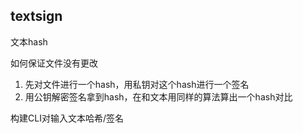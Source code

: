 ## textsign

文本hash

如何保证文件没有更改

1. 先对文件进行一个hash，用私钥对这个hash进行一个签名
2. 用公钥解密签名拿到hash，在和文本用同样的算法算出一个hash对比

构建CLI对输入文本哈希/签名
